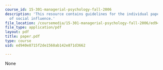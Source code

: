 ```yaml
---
course_id: 15-301-managerial-psychology-fall-2006
description: 'This resource contains guidelines for the individual paper: a case study
  of social influence.'
file_location: /coursemedia/15-301-managerial-psychology-fall-2006/ed940e8715f2de1568ab142e871d3662_paper.pdf
file_type: application/pdf
layout: pdf
title: paper.pdf
type: course
uid: ed940e8715f2de1568ab142e871d3662

---
```

None